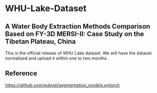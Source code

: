 # WHU-Lake-Dataset
## A Water Body Extraction Methods Comparison Based on FY-3D MERSI-II: Case Study on the Tibetan Plateau, China

This is the official release of WHU Lake dataset.
We will have the dataset normalised and upload it within one to two months.
## Reference
https://github.com/qubvel/segmentation_models.pytorch

